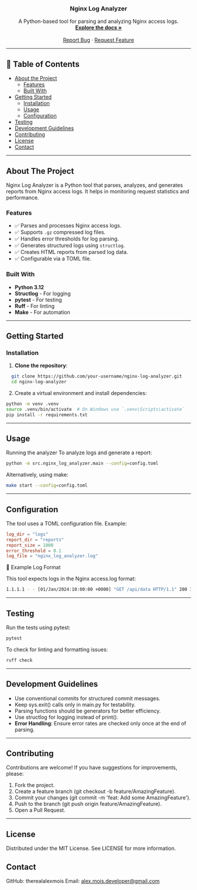 <br />
<p align="center">
  <h3 align="center">Nginx Log Analyzer</h3>
  <p align="center">
    A Python-based tool for parsing and analyzing Nginx access logs.
    <br />
    <a href="https://github.com/therealalexmois/nginx-log-analyzer"><strong>Explore the docs »</strong></a>
    <br />
    <br />
    <a href="https://github.com/therealalexmois/nginx-log-analyzer/issues">Report Bug</a>
    ·
    <a href="https://github.com/therealalexmois/nginx-log-analyzer/issues">Request Feature</a>
  </p>
</p>

---

<!-- TABLE OF CONTENTS -->
## 📖 Table of Contents

- [About the Project](#about-the-project)
  - [Features](#features)
  - [Built With](#built-with)
- [Getting Started](#getting-started)
  - [Installation](#installation)
  - [Usage](#usage)
  - [Configuration](#configuration)
- [Testing](#testing)
- [Development Guidelines](#development-guidelines)
- [Contributing](#contributing)
- [License](#license)
- [Contact](#contact)

---

<!-- ABOUT THE PROJECT -->
## About The Project

Nginx Log Analyzer is a Python tool that parses, analyzes, and generates reports from Nginx access logs. It helps in monitoring request statistics and performance.

### Features

- ✅ Parses and processes Nginx access logs.
- ✅ Supports `.gz` compressed log files.
- ✅ Handles error thresholds for log parsing.
- ✅ Generates structured logs using `structlog`.
- ✅ Creates HTML reports from parsed log data.
- ✅ Configurable via a TOML file.

### Built With

- **Python 3.12**
- **Structlog** - For logging
- **pytest** - For testing
- **Ruff** - For linting
- **Make** - For automation

---

<!-- GETTING STARTED -->
## Getting Started

### Installation

1. **Clone the repository**:

```sh
  git clone https://github.com/your-username/nginx-log-analyzer.git
  cd nginx-log-analyzer
```

2. Create a virtual environment and install dependencies:

```sh
python -m venv .venv
source .venv/bin/activate  # On Windows use `.venv\Scripts\activate`
pip install -r requirements.txt
```

---

## Usage

Running the analyzer
To analyze logs and generate a report:

```sh
python -m src.nginx_log_analyzer.main --config=config.toml
```

Alternatively, using make:

```sh
make start --config=config.toml
```

---

## Configuration

The tool uses a TOML configuration file. Example:

```toml
log_dir = "logs"
report_dir = "reports"
report_size = 1000
error_threshold = 0.1
log_file = "nginx_log_analyzer.log"
```

📝 Example Log Format

This tool expects logs in the Nginx access.log format:

```sh
1.1.1.1 - - [01/Jan/2024:10:00:00 +0000] "GET /api/data HTTP/1.1" 200 123 "-" "-" "-" "-" "-" 0.150
```

---

<!-- TESTING -->

## Testing
Run the tests using pytest:

```sh
pytest
```

To check for linting and formatting issues:

```sh
ruff check
```

---

<!-- DEVELOPMENT -->

## Development Guidelines

- Use conventional commits for structured commit messages.
- Keep sys.exit() calls only in main.py for testability.
- Parsing functions should be generators for better efficiency.
- Use structlog for logging instead of print().
- **Error Handling**: Ensure error rates are checked only once at the end of parsing.

---

<!-- CONTRIBUTING -->
## Contributing
Contributions are welcome! If you have suggestions for improvements, please:

1. Fork the project.
2. Create a feature branch (git checkout -b feature/AmazingFeature).
3. Commit your changes (git commit -m 'feat: Add some AmazingFeature').
4. Push to the branch (git push origin feature/AmazingFeature).
5. Open a Pull Request.

---

<!-- LICENSE -->

## License

Distributed under the MIT License. See LICENSE for more information.

<!-- CONTACT -->
## Contact
GitHub: therealalexmois
Email: alex.mois.developer@gmail.com
